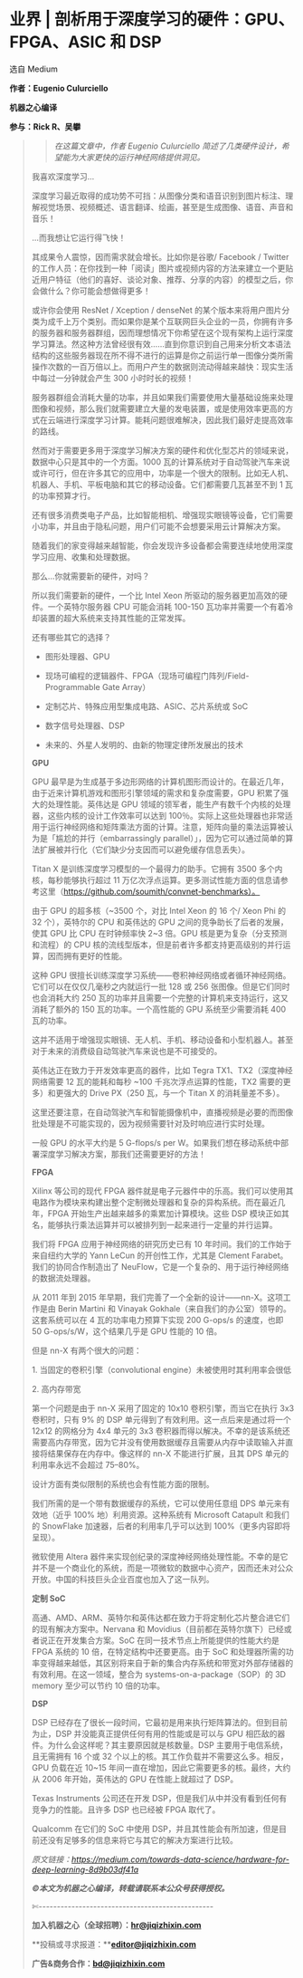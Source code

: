 # 业界 | 剖析用于深度学习的硬件：GPU、FPGA、ASIC 和 DSP

选自 Medium

**作者：Eugenio Culurciello**

**机器之心编译**

**参与：Rick R、吴攀**

> > *在这篇文章中，作者 Eugenio Culurciello 简述了几类硬件设计，希望能为大家更快的运行神经网络提供洞见。*
> 
> 我喜欢深度学习...
> 
> 深度学习最近取得的成功势不可挡：从图像分类和语音识别到图片标注、理解视觉场景、视频概述、语言翻译、绘画，甚至是生成图像、语音、声音和音乐！
> 
> …而我想让它运行得飞快！
> 
> 其成果令人震惊，因而需求就会增长。比如你是谷歌/ Facebook / Twitter 的工作人员：在你找到一种「阅读」图片或视频内容的方法来建立一个更贴近用户特征（他们的喜好、谈论对象、推荐、分享的内容）的模型之后，你会做什么？你可能会想做得更多！
> 
> 或许你会使用 ResNet / Xception / denseNet 的某个版本来将用户图片分类为成千上万个类别。而如果你是某个互联网巨头企业的一员，你拥有许多的服务器和服务器群组，因而理想情况下你希望在这个现有架构上运行深度学习算法。然这种方法曾经很有效……直到你意识到自己用来分析文本语法结构的这些服务器现在所不得不进行的运算是你之前运行单一图像分类所需操作次数的一百万倍以上。而用户产生的数据则流动得越来越快：现实生活中每过一分钟就会产生 300 小时时长的视频！
> 
> 服务器群组会消耗大量的功率，并且如果我们需要使用大量基础设施来处理图像和视频，那么我们就需要建立大量的发电装置，或是使用效率更高的方式在云端进行深度学习计算。能耗问题很难解决，因此我们最好走提高效率的路线。
> 
> 然而对于需要更多用于深度学习解决方案的硬件和优化型芯片的领域来说，数据中心只是其中的一个方面。1000 瓦的计算系统对于自动驾驶汽车来说或许可行，但在许多其它的应用中，功率是一个很大的限制。比如无人机、机器人、手机、平板电脑和其它的移动设备。它们都需要几瓦甚至不到 1 瓦的功率预算才行。
> 
> 还有很多消费类电子产品，比如智能相机、增强现实眼镜等设备，它们需要小功率，并且由于隐私问题，用户们可能不会想要采用云计算解决方案。
> 
> 随着我们的家变得越来越智能，你会发现许多设备都会需要连续地使用深度学习应用、收集和处理数据。
> 
> 那么…你就需要新的硬件，对吗？
> 
> 所以我们需要新的硬件，一个比 Intel Xeon 所驱动的服务器更加高效的硬件。一个英特尔服务器 CPU 可能会消耗 100-150 瓦功率并需要一个有着冷却装置的超大系统来支持其性能的正常发挥。
> 
> 还有哪些其它的选择？
> 
> *   图形处理器、GPU
>     
>     
> *   现场可编程的逻辑器件、FPGA（现场可编程门阵列/Field-Programmable Gate Array）
>     
>     
> *   定制芯片、特殊应用型集成电路、ASIC、芯片系统或 SoC
>     
>     
> *   数字信号处理器、DSP
>     
>     
> *   未来的、外星人发明的、由新的物理定律所发展出的技术
>     
>     
> 
> **GPU**
> 
> GPU 最早是为生成基于多边形网络的计算机图形而设计的。在最近几年，由于近来计算机游戏和图形引擎领域的需求和复杂度需要，GPU 积累了强大的处理性能。英伟达是 GPU 领域的领军者，能生产有数千个内核的处理器，这些内核的设计工作效率可以达到 100％。实际上这些处理器也非常适用于运行神经网络和矩阵乘法方面的计算。注意，矩阵向量的乘法运算被认为是「尴尬的并行（embarrassingly parallel）」，因为它可以通过简单的算法扩展被并行化（它们缺少分支因而可以避免缓存信息丢失）。
> 
> Titan X 是训练深度学习模型的一个最得力的助手。它拥有 3500 多个内核，每秒能够执行超过 11 万亿次浮点运算。更多测试性能方面的信息请参考这里（https://github.com/soumith/convnet-benchmarks）。
> 
> 由于 GPU 的超多核（~3500 个，对比 Intel Xeon 的 16 个/ Xeon Phi 的 32 个），英特尔的 CPU 和英伟达的 GPU 之间的竞争助长了后者的发展，使其 GPU 比 CPU 在时钟频率快 2~3 倍。GPU 核是更为复杂（分支预测和流程）的 CPU 核的流线型版本，但是前者许多都支持更高级别的并行运算，因而拥有更好的性能。
> 
> 这种 GPU 很擅长训练深度学习系统——卷积神经网络或者循环神经网络。它们可以在仅仅几毫秒之内就运行一批 128 或 256 张图像。但是它们同时也会消耗大约 250 瓦的功率并且需要一个完整的计算机来支持运行，这又消耗了额外的 150 瓦的功率。一个高性能的 GPU 系统至少需要消耗 400 瓦的功率。
> 
> 这并不适用于增强现实眼镜、无人机、手机、移动设备和小型机器人。甚至对于未来的消费级自动驾驶汽车来说也是不可接受的。
> 
> 英伟达正在致力于开发效率更高的器件，比如 Tegra TX1、TX2（深度神经网络需要 12 瓦的能耗和每秒 ~100 千兆次浮点运算的性能，TX2 需要的更多）和更强大的 Drive PX（250 瓦，与一个 Titan X 的消耗量差不多）。
> 
> 这里还要注意，在自动驾驶汽车和智能摄像机中，直播视频是必要的而图像批处理是不可能实现的，因为视频需要针对及时响应进行实时处理。
> 
> 一般 GPU 的水平大约是 5 G-flops/s per W。如果我们想在移动系统中部署深度学习解决方案，那我们还需要更好的方法！
> 
> **FPGA**
> 
> Xilinx 等公司的现代 FPGA 器件就是电子元器件中的乐高。我们可以使用其电路作为模块来构建出整个定制微处理器和复杂的异构系统。而在最近几年，FPGA 开始生产出越来越多的乘累加计算模块。这些 DSP 模块正如其名，能够执行乘法运算并可以被排列到一起来进行一定量的并行运算。
> 
> 我们将 FPGA 应用于神经网络的研究历史已有 10 年时间。我们的工作始于来自纽约大学的 Yann LeCun 的开创性工作，尤其是 Clement Farabet。我们的协同合作制造出了 NeuFlow，它是一个复杂的、用于运行神经网络的数据流处理器。
> 
> 从 2011 年到 2015 年早期，我们完善了一个全新的设计——nn-X。这项工作是由 Berin Martini 和 Vinayak Gokhale（来自我们的办公室）领导的。这套系统可以在 4 瓦的功率电力预算下实现 200 G-ops/s 的速度，也即 50 G-ops/s/W，这个结果几乎是 GPU 性能的 10 倍。
> 
> 但是 nn-X 有两个很大的问题：
> 
> 1\. 当固定的卷积引擎（convolutional engine）未被使用时其利用率会很低
> 
> 2\. 高内存带宽
> 
> 第一个问题是由于 nn-X 采用了固定的 10x10 卷积引擎，而当它在执行 3x3 卷积时，只有 9% 的 DSP 单元得到了有效利用。这一点后来是通过将一个 12x12 的网格分为 4x4 单元的 3x3 卷积器而得以解决。不幸的是该系统还需要高内存带宽，因为它并没有使用数据缓存且需要从内存中读取输入并直接将结果保存在内存中。像这样的 nn-X 不能进行扩展，且其 DPS 单元的利用率永远不会超过 75–80%。
> 
> 设计方面有类似限制的系统也会有性能方面的限制。
> 
> 我们所需的是一个带有数据缓存的系统，它可以使用任意组 DPS 单元来有效地（近乎 100% 地）利用资源。这种系统有 Microsoft Catapult 和我们的 SnowFlake 加速器，后者的利用率几乎可以达到 100%（更多内容即将呈现）。
> 
> 微软使用 Altera 器件来实现创纪录的深度神经网络处理性能。不幸的是它并不是一个商业化的系统，而是一项微软的数据中心资产，因而还未对公众开放。中国的科技巨头企业百度也加入了这一队列。
> 
> **定制 SoC**
> 
> 高通、AMD、ARM、英特尔和英伟达都在致力于将定制化芯片整合进它们的现有解决方案中。Nervana 和 Movidius（目前都在英特尔旗下）已经或者说正在开发集合方案。SoC 在同一技术节点上所能提供的性能大约是 FPGA 系统的 10 倍，在特定结构中还要更高。由于 SoC 和处理器所需的功率变得越来越低，其区别将来自于新的集合内存系统和带宽对外部存储器的有效利用。在这一领域，整合为 systems-on-a-package（SOP）的 3D memory 至少可以节约 10 倍的功率。
> 
> **DSP**
> 
> DSP 已经存在了很长一段时间，它最初是用来执行矩阵算法的。但到目前为止，DSP 并没能真正提供任何有用的性能或是可以与 GPU 相匹敌的器件。为什么会这样呢？其主要原因就是核数量。DSP 主要用于电信系统，且无需拥有 16 个或 32 个以上的核。其工作负载并不需要这么多。相反，GPU 负载在近 10~15 年间一直在增加，因此它需要更多的核。最终，大约从 2006 年开始，英伟达的 GPU 在性能上就超过了 DSP。
> 
> Texas Instruments 公司还在开发 DSP，但是我们从中并没有看到任何有竞争力的性能。且许多 DSP 也已经被 FPGA 取代了。
> 
> Qualcomm 在它们的 SoC 中使用 DSP，并且其性能会有所加速，但是目前还没有足够多的信息来将它与其它的解决方案进行比较。
> 
> *原文链接：https://medium.com/towards-data-science/hardware-for-deep-learning-8d9b03df41a*
> 
> ******©本文为机器之心编译，***转载请联系本公众号获得授权******。***
> 
> ✄------------------------------------------------
> 
> **加入机器之心（全球招聘）：hr@jiqizhixin.com**
> 
> **投稿或寻求报道：****editor@jiqizhixin.com**
> 
> **广告&商务合作：bd@jiqizhixin.com**